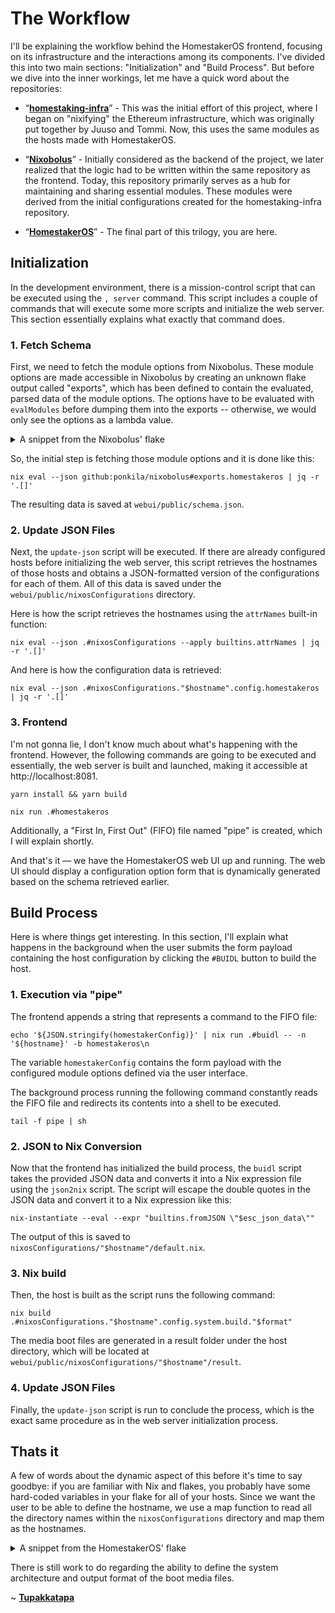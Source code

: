 # The Workflow

I'll be explaining the workflow behind the HomestakerOS frontend, focusing on its infrastructure and the interactions among its components. I've divided this into two main sections: "Initialization" and "Build Process". But before we dive into the inner workings, let me have a quick word about the repositories:

- “**[homestaking-infra](https://github.com/ponkila/homestaking-infra)**” - This was the initial effort of this project, where I began on "nixifying" the Ethereum infrastructure, which was originally put together by Juuso and Tommi. Now, this uses the same modules as the hosts made with HomestakerOS.

- “**[Nixobolus](https://github.com/ponkila/nixobolus)**” - Initially considered as the backend of the project, we later realized that the logic had to be written within the same repository as the frontend. Today, this repository primarily serves as a hub for maintaining and sharing essential modules. These modules were derived from the initial configurations created for the homestaking-infra repository.

- “**[HomestakerOS](https://github.com/ponkila/HomestakerOS)**” - The final part of this trilogy, you are here.

## Initialization

In the development environment, there is a mission-control script that can be executed using the `, server` command. This script includes a couple of commands that will execute some more scripts and initialize the web server. This section essentially explains what exactly that command does.

### 1. Fetch Schema

First, we need to fetch the module options from Nixobolus. These module options are made accessible in Nixobolus by creating an unknown flake output called "exports", which has been defined to contain the evaluated, parsed data of the module options. The options have to be evaluated with `evalModules` before dumping them into the exports -- otherwise, we would only see the options as a lambda value.

<details>

<summary>A snippet from the Nixobolus' flake</summary>
<br/>

See the whole thing at: https://github.com/ponkila/nixobolus/blob/main/flake.nix

```nix
let
  inherit (self) outputs;

  # Function to format module options
  parseOpts = options:
    nixpkgs.lib.attrsets.mapAttrsRecursiveCond (v: !  nixpkgs.lib.options.isOption v)
      (k: v: {
        type = v.type.name;
		    default = v.default;
		    description = if v ? description then v.description else null;
		    example = if v ? example then v.example else null;
	    })
	    options;

  # Function to get options from module(s)
  getOpts = modules:
	  builtins.removeAttrs (nixpkgs.lib.evalModules {
	    inherit modules;
	    specialArgs = { inherit nixpkgs; };
	  }).options [ "_module" ];
in
{
  # Module option exports for the frontend
  # Accessible through 'nix eval --json .#exports'
  exports = parseOpts (getOpts [
	  ./modules/homestakeros/options.nix
  ]);
}
```

</details>

So, the initial step is fetching those module options and it is done like this:

```shell
nix eval --json github:ponkila/nixobolus#exports.homestakeros | jq -r '.[]'
```

The resulting data is saved at `webui/public/schema.json`.

### 2. Update JSON Files

Next, the `update-json` script will be executed. If there are already configured hosts before initializing the web server, this script retrieves the hostnames of those hosts and obtains a JSON-formatted version of the configurations for each of them. All of this data is saved under the `webui/public/nixosConfigurations` directory.

Here is how the script retrieves the hostnames using the `attrNames` built-in function:

```shell
nix eval --json .#nixosConfigurations --apply builtins.attrNames | jq -r '.[]'
```

And here is how the configuration data is retrieved:

```shell
nix eval --json .#nixosConfigurations."$hostname".config.homestakeros | jq -r '.[]'
```

### 3. Frontend

I'm not gonna lie, I don't know much about what's happening with the frontend. However, the following commands are going to be executed and essentially, the web server is built and launched, making it accessible at http://localhost:8081.

```shell
yarn install && yarn build
```

```shell
nix run .#homestakeros
```

Additionally, a "First In, First Out" (FIFO) file named "pipe" is created, which I will explain shortly. 

And that's it — we have the HomestakerOS web UI up and running. The web UI should display a configuration option form that is dynamically generated based on the schema retrieved earlier.

## Build Process

Here is where things get interesting. In this section, I'll explain what happens in the background when the user submits the form payload containing the host configuration by clicking the `#BUIDL` button to build the host.

### 1. Execution via "pipe"

The frontend appends a string that represents a command to the FIFO file:

```shell
echo '${JSON.stringify(homestakerConfig)}' | nix run .#buidl -- -n '${hostname}' -b homestakeros\n
```

The variable `homestakerConfig` contains the form payload with the configured module options defined via the user interface.

The background process running the following command constantly reads the FIFO file and redirects its contents into a shell to be executed.

```
tail -f pipe | sh
```


### 2. JSON to Nix Conversion

Now that the frontend has initialized the build process, the `buidl` script takes the provided JSON data and converts it into a Nix expression file using the `json2nix` script. The script will escape the double quotes in the JSON data and convert it to a Nix expression like this:

```
nix-instantiate --eval --expr "builtins.fromJSON \"$esc_json_data\""
```

The output of this is saved to `nixosConfigurations/"$hostname"/default.nix`.

### 3. Nix build

Then, the host is built as the script runs the following command:

```shell
nix build .#nixosConfigurations."$hostname".config.system.build."$format"
```

The media boot files are generated in a result folder under the host directory, which will be located at `webui/public/nixosConfigurations/"$hostname"/result`.

### 4. Update JSON Files

Finally, the `update-json` script is run to conclude the process, which is the exact same procedure as in the web server initialization process.

## Thats it

A few of words about the dynamic aspect of this before it's time to say goodbye: if you are familiar with Nix and flakes, you probably have some hard-coded variables in your flake for all of your hosts. Since we want the user to be able to define the hostname, we use a map function to read all the directory names within the `nixosConfigurations` directory and map them as the hostnames.

<details>

<summary>A snippet from the HomestakerOS' flake</summary>
<br/>

See the whole thing at: https://github.com/ponkila/HomestakerOS/blob/main/flake.nix

```nix
nixosConfigurations = let
    ls = builtins.readDir ./nixosConfigurations;
    hostnames =
      builtins.filter
      (name: builtins.hasAttr name ls && (ls.${name} == "directory"))
      (builtins.attrNames ls);
  in
    nixpkgs.lib.mkIf (
      builtins.pathExists ./nixosConfigurations
    ) (
      builtins.listToAttrs (map (hostname: {
          name = hostname;
          value = nixpkgs.lib.nixosSystem {
            inherit system;
            specialArgs = {inherit inputs outputs;};
            modules =
              [
                nixobolus.nixosModules.kexecTree
                nixobolus.nixosModules.homestakeros
                ./nixosConfigurations/${hostname}
                {
                  system.stateVersion = "23.05";
                  # Bootloader for x86_64-linux / aarch64-linux
                  boot.loader.systemd-boot.enable = true;
                  boot.loader.efi.canTouchEfiVariables = true;
                }
              ];
          };
        })
        hostnames)
    );
```

</details>

There is still work to do regarding the ability to define the system architecture and output format of the boot media files.

~ **[Tupakkatapa](https://github.com/tupakkatapa)**

